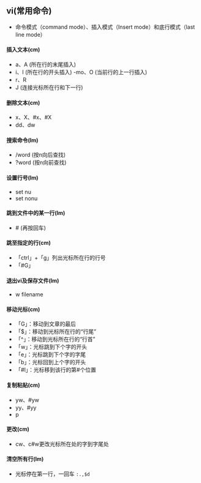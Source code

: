 ## vi(常用命令)
- 命令模式（command mode）、插入模式（Insert mode）和底行模式（last line mode）

#### 插入文本(cm)
- a、A (所在行的末尾插入)
- i、I (所在行的开头插入)
-mo、O (当前行的上一行插入)
- r、R
- J (连接光标所在行和下一行)

#### 删除文本(cm)
- x、X、#x、#X
- dd、dw

#### 搜索命令(lm)
- /word (按n向后查找)
- ?word (按n向前查找)

#### 设置行号(lm)
- set nu
- set nonu

#### 跳到文件中的某一行(lm)
- \# (再按回车)

#### 跳至指定的行(cm)
- 「ctrl」+「g」列出光标所在行的行号
- 「#G」

#### 退出vi及保存文件(lm)
- w filename

#### 移动光标(cm)
- 「G」：移动到文章的最后
- 「$」：移动到光标所在行的“行尾”
- 「^」：移动到光标所在行的“行首”
- 「w」：光标跳到下个字的开头
- 「e」：光标跳到下个字的字尾
- 「b」：光标回到上个字的开头
- 「#l」：光标移到该行的第#个位置

#### 复制粘贴(cm)
- yw、#yw
- yy、#yy
- p

#### 更改(cm)
- cw、c#w更改光标所在处的字到字尾处

#### 清空所有行(lm)

- 光标停在第一行，一回车   `:.,$d`

